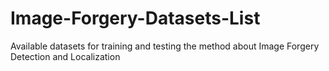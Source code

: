 # Image-Forgery-Datasets-List
Available datasets for training and testing the method about Image Forgery Detection and Localization
